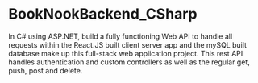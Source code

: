 # BookNookBackend_CSharp
In C# using ASP.NET, build a fully functioning Web API to handle all requests within the React.JS built client server app and the mySQL built database make up this full-stack web application project.  This rest API handles authentication and custom controllers as well as the regular get, push, post and delete.
